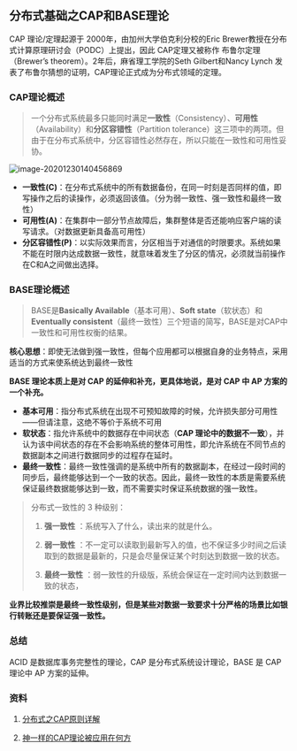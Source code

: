 ## 分布式基础之CAP和BASE理论

CAP 理论/定理起源于 2000年，由加州大学伯克利分校的Eric Brewer教授在分布式计算原理研讨会（PODC）上提出，因此 CAP定理又被称作 布鲁尔定理（Brewer’s theorem）。2年后，麻省理工学院的Seth Gilbert和Nancy Lynch 发表了布鲁尔猜想的证明，CAP理论正式成为分布式领域的定理。

### CAP理论概述

> 一个分布式系统最多只能同时满足**一致性**（Consistency）、**可用性**（Availability）和**分区容错性**（Partition tolerance）这三项中的两项。但由于在分布式系统中，分区容错性必然存在，所以只能在一致性和可用性妥协。

![image-20201230140456869](https://gitee.com/nfLJ/Pic/raw/master/blog/20201230140506.png)

- **一致性(C)**：在分布式系统中的所有数据备份，在同一时刻是否同样的值，即写操作之后的读操作，必须返回该值。（分为弱一致性、强一致性和最终一致性）
- **可用性(A)**：在集群中一部分节点故障后，集群整体是否还能响应客户端的读写请求。（对数据更新具备高可用性）
- **分区容错性(P)**：以实际效果而言，分区相当于对通信的时限要求。系统如果不能在时限内达成数据一致性，就意味着发生了分区的情况，必须就当前操作在C和A之间做出选择。

### BASE理论概述

> BASE是**Basically Available**（基本可用）、**Soft state**（软状态）和**Eventually consistent**（最终一致性）三个短语的简写，BASE是对CAP中一致性和可用性权衡的结果。

**核心思想**：即使无法做到强一致性，但每个应用都可以根据自身的业务特点，采用适当的方式来使系统达到最终一致性

**BASE 理论本质上是对 CAP 的延伸和补充，更具体地说，是对 CAP 中 AP 方案的一个补充。**

- **基本可用**：指分布式系统在出现不可预知故障的时候，允许损失部分可用性——但请注意，这绝不等价于系统不可用
- **软状态**：指允许系统中的数据存在中间状态（**CAP 理论中的数据不一致**），并认为该中间状态的存在不会影响系统的整体可用性，即允许系统在不同节点的数据副本之间进行数据同步的过程存在延时。
- **最终一致性**：最终一致性强调的是系统中所有的数据副本，在经过一段时间的同步后，最终能够达到一个一致的状态。因此，最终一致性的本质是需要系统保证最终数据能够达到一致，而不需要实时保证系统数据的强一致性。

> 分布式一致性的 3 种级别：
>
> 1. **强一致性** ：系统写入了什么，读出来的就是什么。
>
> 2. **弱一致性** ：不一定可以读取到最新写入的值，也不保证多少时间之后读取到的数据是最新的，只是会尽量保证某个时刻达到数据一致的状态。
>
> 3. **最终一致性** ：弱一致性的升级版，系统会保证在一定时间内达到数据一致的状态，

**业界比较推崇是最终一致性级别，但是某些对数据一致要求十分严格的场景比如银行转账还是要保证强一致性。**

### 总结

ACID 是数据库事务完整性的理论，CAP 是分布式系统设计理论，BASE 是 CAP 理论中 AP 方案的延伸。

### 资料

1. [分布式之CAP原则详解](https://blog.csdn.net/lixinkuan328/article/details/95535691)

2. [神一样的CAP理论被应用在何方](https://juejin.cn/post/6844903936718012430#heading-5)

